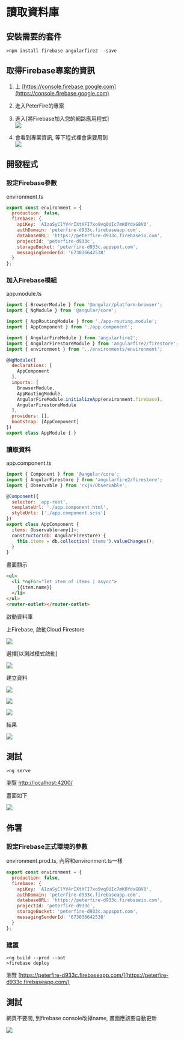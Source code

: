 # 讀取資料庫

## 安裝需要的套件

```
>npm install firebase angularfire2 --save
```

## 取得Firebase專案的資訊

1. 上 [https://console.firebase.google.com](https://console.firebase.google.com)
2. 進入PeterFire的專案
3. 進入\[將Firebase加入您的網路應用程式\]  
   ![](/assets/import10.png)

4. 會看到專案資訊, 等下程式裡會需要用到  
   ![](/assets/import11.png)

## 開發程式

### 設定Firebase參數

environment.ts

```js
export const environment = {
  production: false,
  firebase: {
    apiKey: 'AIzaSyClYV4rIXtXFI7xo9vq0UIc7mKOYdxG8V0',
    authDomain: 'peterfire-d933c.firebaseapp.com',
    databaseURL: 'https://peterfire-d933c.firebaseio.com',
    projectId: 'peterfire-d933c',
    storageBucket: 'peterfire-d933c.appspot.com',
    messagingSenderId: '673036642538'
  }
};
```

### 加入Firebase模組

app.module.ts

```js
import { BrowserModule } from '@angular/platform-browser';
import { NgModule } from '@angular/core';

import { AppRoutingModule } from './app-routing.module';
import { AppComponent } from './app.component';

import { AngularFireModule } from 'angularfire2';
import { AngularFirestoreModule } from 'angularfire2/firestore';
import { environment } from '../environments/environment';

@NgModule({
  declarations: [
    AppComponent
  ],
  imports: [
    BrowserModule,
    AppRoutingModule,
    AngularFireModule.initializeApp(environment.firebase),
    AngularFirestoreModule
  ],
  providers: [],
  bootstrap: [AppComponent]
})
export class AppModule { }
```

### 讀取資料

app.component.ts

```js
import { Component } from '@angular/core';
import { AngularFirestore } from 'angularfire2/firestore';
import { Observable } from 'rxjs/Observable';

@Component({
  selector: 'app-root',
  templateUrl: './app.component.html',
  styleUrls: ['./app.component.scss']
})
export class AppComponent {
  items: Observable<any[]>;
  constructor(db: AngularFirestore) {
    this.items = db.collection('items').valueChanges();
  }
}
```

畫面顠示

```html
<ul>
  <li *ngFor="let item of items | async">
    {{item.name}}
  </li>
</ul>
<router-outlet></router-outlet>
```

啟動資料庫

上Firebase, 啟動Cloud Firestore

![](/assets/import12.png)

選擇\[以測試模式啟動\]

![](/assets/import13.png)

建立資料

![](/assets/import14.png)

![](/assets/import15.png)

![](/assets/import16.png)

結果

![](/assets/import17.png)

## 測試

```
>ng serve
```

瀏覽 [http://localhost:4200/](http://localhost:4200/)

畫面如下

![](/assets/import18.png)

## 佈署

### 設定Firebase正式環境的參數

environment.prod.ts, 內容和environment.ts一樣

```js
export const environment = {
  production: false,
  firebase: {
    apiKey: 'AIzaSyClYV4rIXtXFI7xo9vq0UIc7mKOYdxG8V0',
    authDomain: 'peterfire-d933c.firebaseapp.com',
    databaseURL: 'https://peterfire-d933c.firebaseio.com',
    projectId: 'peterfire-d933c',
    storageBucket: 'peterfire-d933c.appspot.com',
    messagingSenderId: '673036642538'
  }
};
```

### 建置

```
>ng build --prod --aot
>firebase deploy
```

瀏覽 [https://peterfire-d933c.firebaseapp.com/](https://peterfire-d933c.firebaseapp.com/)

## 測試

網頁不要關, 到firebase console改掉name, 畫面應該要自動更新

![](/assets/import19.png)



